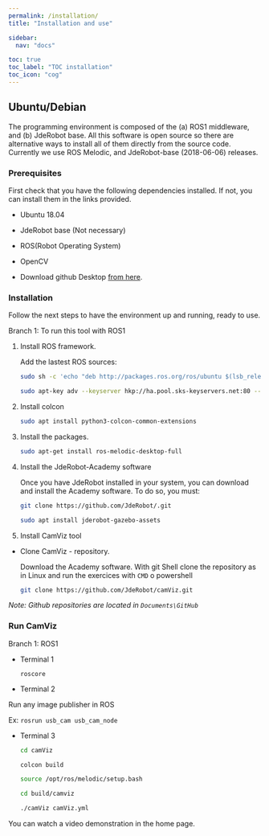 ```yaml
---
permalink: /installation/
title: "Installation and use"

sidebar:
  nav: "docs"

toc: true
toc_label: "TOC installation"
toc_icon: "cog"
---
```




## Ubuntu/Debian

The programming environment is composed of the (a) ROS1 middleware, and (b) JdeRobot base. All this software is open source so there are alternative ways to install all of them directly from the source code. Currently we use ROS Melodic,  and JdeRobot-base (2018-06-06) releases.

### Prerequisites

First check that you have the following dependencies installed. If not, you can install them in the links provided.

- Ubuntu 18.04 

- JdeRobot base (Not necessary)

- ROS(Robot Operating System)

- OpenCV

- Download github Desktop <a href="https://desktop.github.com" target="_blank">from here</a>.



### Installation
Follow the next steps to have the environment up and running, ready to use.

Branch 1: To run this tool with ROS1 

1. Install ROS framework.

    Add the lastest ROS sources:

    ```bash
    sudo sh -c 'echo "deb http://packages.ros.org/ros/ubuntu $(lsb_release -sc) main" > /etc/apt/sources.list.d/ros-latest.list'
    ```

    ```bash
    sudo apt-key adv --keyserver hkp://ha.pool.sks-keyservers.net:80 --recv-key 421C365BD9FF1F717815A3895523BAEEB01FA116
    ```
    
2. Install colcon

    ```bash
    sudo apt install python3-colcon-common-extensions
    ```

3. Install the packages.

    ```bash
    sudo apt-get install ros-melodic-desktop-full
    ```

4. Install the JdeRobot-Academy software

    Once you have JdeRobot installed in your system, you can download and install the Academy software. To do so, you must:

    ```bash
    git clone https://github.com/JdeRobot/.git

    sudo apt install jderobot-gazebo-assets

    ```

5. Install CamViz tool

- Clone CamViz - repository.

    Download the Academy software. With git Shell clone the repository as in Linux and run the exercices with `CMD` o powershell

    ```bash
    git clone https://github.com/JdeRobot/camViz.git
    ```

_Note: Github repositories are located in `Documents\GitHub`_


### Run CamViz

Branch 1: ROS1

- Terminal 1

   ```roscore```

- Terminal 2

Run any image publisher in ROS

Ex: ```rosrun usb_cam usb_cam_node```

- Terminal 3

    ```bash
    cd camViz
    ```
    ```bash
    colcon build
    ```
    ```bash
    source /opt/ros/melodic/setup.bash
    ```
    ```bash
    cd build/camviz 

    ./camViz camViz.yml
    ```

You can watch a video demonstration in the home page.
